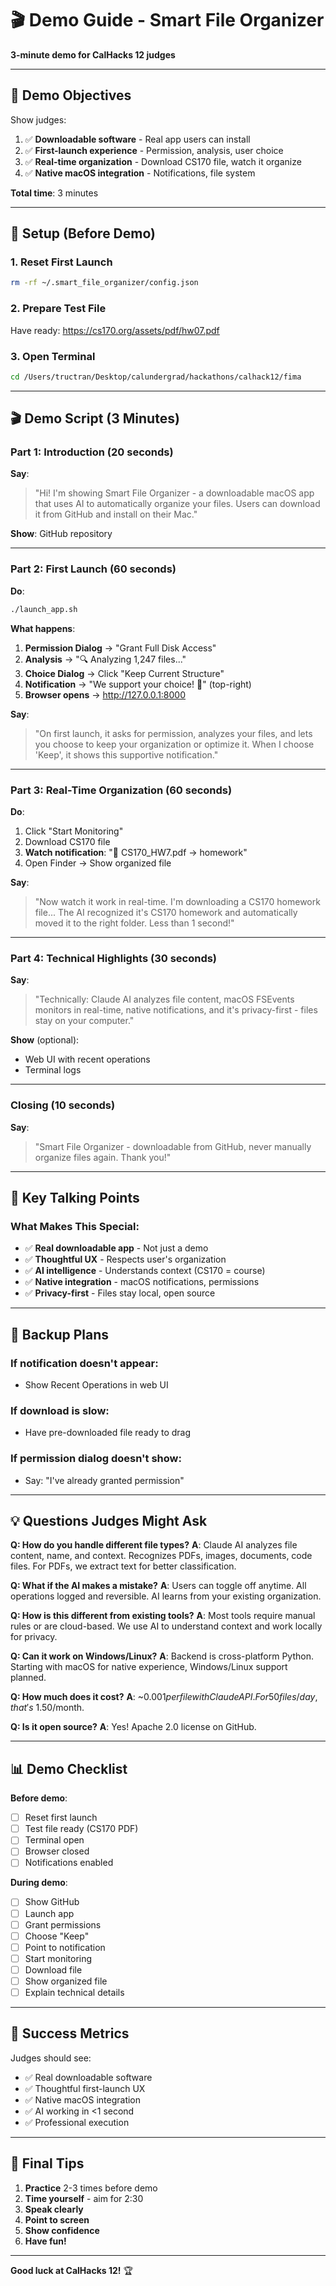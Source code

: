 # 🎬 Demo Guide - Smart File Organizer

**3-minute demo for CalHacks 12 judges**

---

## 🎯 Demo Objectives

Show judges:
1. ✅ **Downloadable software** - Real app users can install
2. ✅ **First-launch experience** - Permission, analysis, user choice
3. ✅ **Real-time organization** - Download CS170 file, watch it organize
4. ✅ **Native macOS integration** - Notifications, file system

**Total time**: 3 minutes

---

## 🔧 Setup (Before Demo)

### 1. Reset First Launch
```bash
rm -rf ~/.smart_file_organizer/config.json
```

### 2. Prepare Test File
Have ready: https://cs170.org/assets/pdf/hw07.pdf

### 3. Open Terminal
```bash
cd /Users/tructran/Desktop/calundergrad/hackathons/calhack12/fima
```

---

## 🎬 Demo Script (3 Minutes)

### **Part 1: Introduction** (20 seconds)

**Say**: 
> "Hi! I'm showing Smart File Organizer - a downloadable macOS app that uses AI to automatically organize your files. Users can download it from GitHub and install on their Mac."

**Show**: GitHub repository

---

### **Part 2: First Launch** (60 seconds)

**Do**:
```bash
./launch_app.sh
```

**What happens**:
1. **Permission Dialog** → "Grant Full Disk Access"
2. **Analysis** → "🔍 Analyzing 1,247 files..."
3. **Choice Dialog** → Click "Keep Current Structure"
4. **Notification** → "We support your choice! 💚" (top-right)
5. **Browser opens** → http://127.0.0.1:8000

**Say**: 
> "On first launch, it asks for permission, analyzes your files, and lets you choose to keep your organization or optimize it. When I choose 'Keep', it shows this supportive notification."

---

### **Part 3: Real-Time Organization** (60 seconds)

**Do**:
1. Click "Start Monitoring"
2. Download CS170 file
3. **Watch notification**: "📁 CS170_HW7.pdf → homework"
4. Open Finder → Show organized file

**Say**: 
> "Now watch it work in real-time. I'm downloading a CS170 homework file... The AI recognized it's CS170 homework and automatically moved it to the right folder. Less than 1 second!"

---

### **Part 4: Technical Highlights** (30 seconds)

**Say**: 
> "Technically: Claude AI analyzes file content, macOS FSEvents monitors in real-time, native notifications, and it's privacy-first - files stay on your computer."

**Show** (optional):
- Web UI with recent operations
- Terminal logs

---

### **Closing** (10 seconds)

**Say**: 
> "Smart File Organizer - downloadable from GitHub, never manually organize files again. Thank you!"

---

## 🎤 Key Talking Points

### What Makes This Special:
- ✅ **Real downloadable app** - Not just a demo
- ✅ **Thoughtful UX** - Respects user's organization
- ✅ **AI intelligence** - Understands context (CS170 = course)
- ✅ **Native integration** - macOS notifications, permissions
- ✅ **Privacy-first** - Files stay local, open source

---

## 🐛 Backup Plans

### If notification doesn't appear:
- Show Recent Operations in web UI

### If download is slow:
- Have pre-downloaded file ready to drag

### If permission dialog doesn't show:
- Say: "I've already granted permission"

---

## 💡 Questions Judges Might Ask

**Q: How do you handle different file types?**
**A**: Claude AI analyzes file content, name, and context. Recognizes PDFs, images, documents, code files. For PDFs, we extract text for better classification.

**Q: What if the AI makes a mistake?**
**A**: Users can toggle off anytime. All operations logged and reversible. AI learns from your existing organization.

**Q: How is this different from existing tools?**
**A**: Most tools require manual rules or are cloud-based. We use AI to understand context and work locally for privacy.

**Q: Can it work on Windows/Linux?**
**A**: Backend is cross-platform Python. Starting with macOS for native experience, Windows/Linux support planned.

**Q: How much does it cost?**
**A**: ~$0.001 per file with Claude API. For 50 files/day, that's ~$1.50/month.

**Q: Is it open source?**
**A**: Yes! Apache 2.0 license on GitHub.

---

## 📊 Demo Checklist

**Before demo**:
- [ ] Reset first launch
- [ ] Test file ready (CS170 PDF)
- [ ] Terminal open
- [ ] Browser closed
- [ ] Notifications enabled

**During demo**:
- [ ] Show GitHub
- [ ] Launch app
- [ ] Grant permissions
- [ ] Choose "Keep"
- [ ] Point to notification
- [ ] Start monitoring
- [ ] Download file
- [ ] Show organized file
- [ ] Explain technical details

---

## 🎯 Success Metrics

Judges should see:
- ✅ Real downloadable software
- ✅ Thoughtful first-launch UX
- ✅ Native macOS integration
- ✅ AI working in <1 second
- ✅ Professional execution

---

## 🚀 Final Tips

1. **Practice** 2-3 times before demo
2. **Time yourself** - aim for 2:30
3. **Speak clearly**
4. **Point to screen**
5. **Show confidence**
6. **Have fun!**

---

**Good luck at CalHacks 12!** 🏆

